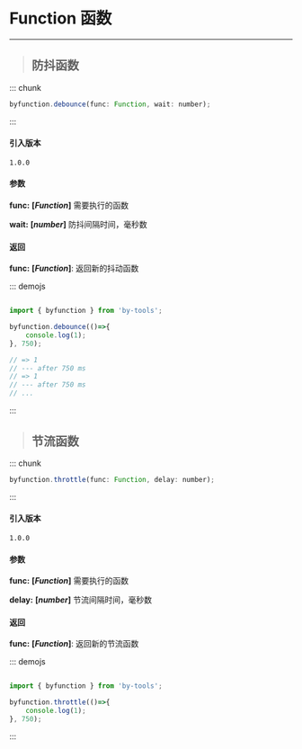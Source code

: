# Function 函数
----

> ## 防抖函数

::: chunk
``` js
byfunction.debounce(func: Function, wait: number);
```
:::


#### 引入版本

 `1.0.0`

#### 参数

**func:** **[_Function_]** 需要执行的函数

**wait:** **[_number_]** 防抖间隔时间，毫秒数

#### 返回

**func:** **[_Function_]**: 返回新的抖动函数

::: demojs
``` js

import { byfunction } from 'by-tools';

byfunction.debounce(()=>{
    console.log(1);
}, 750);

// => 1
// --- after 750 ms
// => 1
// --- after 750 ms
// ...
```
:::


> ## 节流函数

::: chunk
``` js
byfunction.throttle(func: Function, delay: number);
```
:::

#### 引入版本

 `1.0.0`

 
#### 参数

**func:** **[_Function_]** 需要执行的函数

**delay:** **[_number_]** 节流间隔时间，毫秒数

#### 返回

**func:** **[_Function_]**: 返回新的节流函数

::: demojs
``` js

import { byfunction } from 'by-tools';

byfunction.throttle(()=>{
    console.log(1);
}, 750);

```
:::